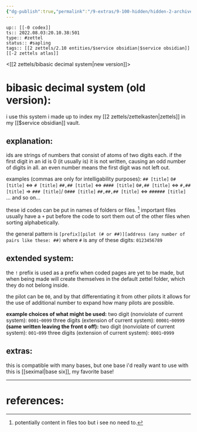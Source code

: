 ```yaml
---
{"dg-publish":true,"permalink":"/9-extras/9-100-hidden/hidden-2-archive/old-bibasic-decimal-system-archived/","dgHomeLink":true,"dgPassFrontmatter":false}
---
```


```
up:: [[-0 codex]]
ts:: 2022.08.03:20.10.38:501
type:: #zettel
status:: #sapling
tags:: [[2 zettels/2.10 entities/$service obsidian|$service obsidian]] [[-2 zettels atlas]]
```

<[[2 zettels/bibasic decimal system|new version]]>
# bibasic decimal system (old version):

i use this system i made up to index my [[2 zettels/zettelkasten|zettels]] in my [[$service obsidian]] vault.

## explanation:

ids are strings of numbers that consist of atoms of two digits each.
if the first digit in an id is 0 (it usually is) it is not written, causing an odd number of digits in all.
an even number means the first digit was not left out.

examples (commas are only for intelligability purposes):
`## [title]`
`0# [title]` <=> `# [title]`
`##,## [title]` <=> `#### [title]`
`0#,## [title]` <=> `#,## [title]` => `### [title]`/ `0### [title]`
`##,##,## [title]` <=> `###### [title]`
... and so on...

these id codes can be put in names of folders or files. [^1]
important files usually have a `+` put before the code to sort them out of the other files when sorting alphabetically.

the general pattern is `[prefix][pilot (# or ##)][address (any number of pairs like these: ##)`
where `#` is any of these digits: `0123456789`

## extended system:

the `!` prefix is used as a prefix when coded pages are yet to be made, but when being made will create themselves in the default zettel folder, which they do not belong inside.

the pilot can be `00`, and by that differentiating it from other pilots it allows for the use of additional number to expand how many pilots are possible.

**example choices of what might be used:**
two digit  (nonviolate of current system): `0001`-`0099`
three digits (extension of current system): `00001`-`00999`
**(same written leaving the front `0` off):**
two digit  (nonviolate of current system): `001`-`099`
three digits (extension of current system): `0001`-`0999`

## extras:

this is compatible with many bases, but one base i'd really want to use with this is [[seximal|base six]], my favorite base!

____
# references:

[^1]: potentially content in files too but i see no need to.